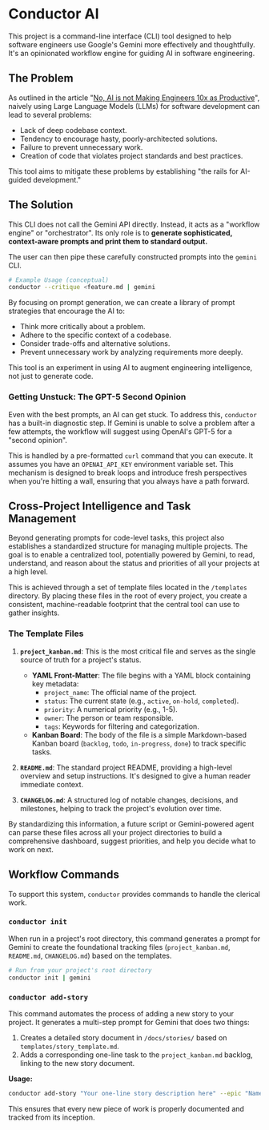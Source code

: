 # Conductor AI

This project is a command-line interface (CLI) tool designed to help software engineers use Google's Gemini more effectively and thoughtfully. It's an opinionated workflow engine for guiding AI in software engineering.

## The Problem

As outlined in the article "[No, AI is not Making Engineers 10x as Productive](https://colton.io/p/no-ai-is-not-making-engineers-10x-as-productive)", naively using Large Language Models (LLMs) for software development can lead to several problems:
-   Lack of deep codebase context.
-   Tendency to encourage hasty, poorly-architected solutions.
-   Failure to prevent unnecessary work.
-   Creation of code that violates project standards and best practices.

This tool aims to mitigate these problems by establishing "the rails for AI-guided development."

## The Solution

This CLI does not call the Gemini API directly. Instead, it acts as a "workflow engine" or "orchestrator". Its only role is to **generate sophisticated, context-aware prompts and print them to standard output.**

The user can then pipe these carefully constructed prompts into the `gemini` CLI.

```bash
# Example Usage (conceptual)
conductor --critique <feature.md | gemini
```

By focusing on prompt generation, we can create a library of prompt strategies that encourage the AI to:
-   Think more critically about a problem.
-   Adhere to the specific context of a codebase.
-   Consider trade-offs and alternative solutions.
-   Prevent unnecessary work by analyzing requirements more deeply.

This tool is an experiment in using AI to augment engineering intelligence, not just to generate code.

### Getting Unstuck: The GPT-5 Second Opinion

Even with the best prompts, an AI can get stuck. To address this, `conductor` has a built-in diagnostic step. If Gemini is unable to solve a problem after a few attempts, the workflow will suggest using OpenAI's GPT-5 for a "second opinion".

This is handled by a pre-formatted `curl` command that you can execute. It assumes you have an `OPENAI_API_KEY` environment variable set. This mechanism is designed to break loops and introduce fresh perspectives when you're hitting a wall, ensuring that you always have a path forward.

## Cross-Project Intelligence and Task Management

Beyond generating prompts for code-level tasks, this project also establishes a standardized structure for managing multiple projects. The goal is to enable a centralized tool, potentially powered by Gemini, to read, understand, and reason about the status and priorities of all your projects at a high level.

This is achieved through a set of template files located in the `/templates` directory. By placing these files in the root of every project, you create a consistent, machine-readable footprint that the central tool can use to gather insights.

### The Template Files

1.  **`project_kanban.md`**: This is the most critical file and serves as the single source of truth for a project's status.
    *   **YAML Front-Matter**: The file begins with a YAML block containing key metadata:
        *   `project_name`: The official name of the project.
        *   `status`: The current state (e.g., `active`, `on-hold`, `completed`).
        *   `priority`: A numerical priority (e.g., 1-5).
        *   `owner`: The person or team responsible.
        *   `tags`: Keywords for filtering and categorization.
    *   **Kanban Board**: The body of the file is a simple Markdown-based Kanban board (`backlog`, `todo`, `in-progress`, `done`) to track specific tasks.

2.  **`README.md`**: The standard project README, providing a high-level overview and setup instructions. It's designed to give a human reader immediate context.

3.  **`CHANGELOG.md`**: A structured log of notable changes, decisions, and milestones, helping to track the project's evolution over time.

By standardizing this information, a future script or Gemini-powered agent can parse these files across all your project directories to build a comprehensive dashboard, suggest priorities, and help you decide what to work on next.

## Workflow Commands

To support this system, `conductor` provides commands to handle the clerical work.

### `conductor init`

When run in a project's root directory, this command generates a prompt for Gemini to create the foundational tracking files (`project_kanban.md`, `README.md`, `CHANGELOG.md`) based on the templates.

```bash
# Run from your project's root directory
conductor init | gemini
```

### `conductor add-story`

This command automates the process of adding a new story to your project. It generates a multi-step prompt for Gemini that does two things:
1.  Creates a detailed story document in `/docs/stories/` based on `templates/story_template.md`.
2.  Adds a corresponding one-line task to the `project_kanban.md` backlog, linking to the new story document.

**Usage:**
```bash
conductor add-story "Your one-line story description here" --epic "Name of the Epic" | gemini
```

This ensures that every new piece of work is properly documented and tracked from its inception.